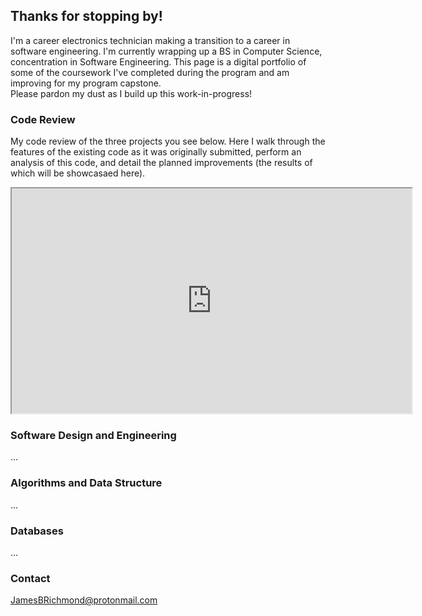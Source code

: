## Thanks for stopping by!

I'm a career electronics technician making a transition to a career in software engineering.  I'm currently wrapping up a BS in Computer Science, concentration in Software Engineering.  This page is a digital portfolio of some of the coursework I've completed during the program and am improving for my program capstone.  
Please pardon my dust as I build up this work-in-progress!

### Code Review

My code review of the three projects you see below.  Here I walk through the features of the existing code as it was originally submitted, perform an analysis of this code, and detail the planned improvements (the results of which will be showcasaed here).

<iframe src="https://drive.google.com/file/d/1MysUefThHCuq-Ze-aeqMAi1ix4_HHIxW/preview" width="640" height="360"></iframe>

### Software Design and Engineering

...

<!---
In CS410: **Software Reverse Engineering**, I reverse-engineered a legacy program from binary to assembly to C++, and corrected security flaws in the source code of the reversed program.  Many of these vulnerabilities were due to the legacy programmer not observing proper considerations of C programming, but the original as well as the reversed and revised programs also lack portability.  Both could be enhanced by porting the reversed application to Java, which imposes stricter compile limitations and is also write-once-run-anywhere.  This work is the result of that translation from C++ to Java, which has been further modified to produce more modular code.  

Further enhancements will include JUnit testing.  Source for this project is available [here](https://github.com/JimmyBoomBots3000/Banking).

[![Image](/images/art1.jpg)](https://raw.githubusercontent.com/JimmyBoomBots3000/JimmyBoomBots3000.github.io/main/images/art1.jpg)

-->
### Algorithms and Data Structure

...

### Databases

...

### Contact

[JamesBRichmond@protonmail.com](mailto:JamesBRichmond@protonmail.com)
